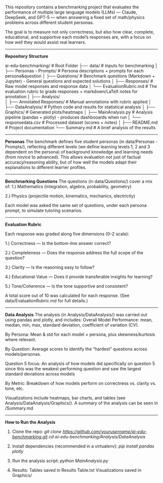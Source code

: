 This repository contains a benchmarking project that evaluates the performance of multiple large language models (LLMs) — Claude, DeepSeek, and GPT-5 — when answering a fixed set of math/physics problems across different student personas.

The goal is to measure not only correctness, but also how clear, complete, educational, and supportive each model’s responses are, with a focus on how well they would assist real learners.

--------------------
**Repository Structure**

ai-edu-benchmarking/            # Root Folder
├── data/                       # Inputs for benchmarking
│   ├── Personas - Prompts/     # Persona descriptions + prompts for each persona&question
│   ├── Questions/              # Benchmark questions (Markdown + Jupyter) - General questions and expected solutions
│   ├── Responses/              # Raw model responses and response data
│   └── EvaluationRubric.md     # The evaluation rubric to grade responses + markdown/LaTeX notes for annotation
│
├── Analysis/                   
│   ├── Annotated Responses/    # Manual annotations with rubric applied
│   ├── DataAnalysis/           # Python code and results for statistical analysis
│       ├── Graphics/           # Generated plots/heatmaps
│       ├── MainAnalysis.py     # Analysis pipeline (pandas + plotly) - produces dashbooards when run
│       └── responsedata.csv    # Processed dataset (scores + notes)
│
├── README.md                   # Project documentation
└── Summary.md                  # A brief analysis of the results

-------------------
**Personas**
The benchmark defines five student personas (in data/Personas - Prompts/), reflecting different levels (we define learning levels 1, 2 and 3 dependent on the persona) of background knowledge and learning needs (from novice to advanced).
This allows evaluation not just of factual accuracy/reasoning ability, but of how well the models adapt their explanations to different learner profiles.

-----------------
**Benchmarking Questions**
The questions (in data/Questions/) cover a mix of:
1.) Mathematics (integration, algebra, probability, geometry)

2.) Physics (projectile motion, kinematics, mechanics, electricity)

Each model was asked the same set of questions, under each persona prompt, to simulate tutoring scenarios.

------------------
**Evaluation Rubric**

Each response was graded along five dimensions (0–2 scale):

1.) Correctness — Is the bottom-line answer correct?

2.) Completeness — Does the response address the full scope of the question?

3.) Clarity — Is the reasoning easy to follow?

4.) Educational Value — Does it provide transferable insights for learning?

5.) Tone/Coherence — Is the tone supportive and consistent?

A total score out of 10 was calculated for each response.
(See data/EvaluationRubric.md for full details.)

-------------------------
**Data Analysis**
The analysis (in Analysis/DataAnalysis/) was carried out using pandas and plotly, and includes:
Overall Model Performance:
mean, median, min, max, standard deviation, coefficient of variation (CV).

By Persona:
Mean & std for each model × persona, plus skewness/kurtosis where relevant.

By Question:
Average scores to identify the “hardest” questions across models/personas.

Question 5 focus:
An analysis of how models did specifically on question 5 since this was the weakest performing question and saw the largest standard deviations across models

By Metric:
Breakdown of how models perform on correctness vs. clarity vs. tone, etc.

Visualizations include heatmaps, bar charts, and tables (see Analysis/DataAnalysis/Graphics/).
A summary of the analysis can be seen in /Summary.md



--------------------------
**How to Run the Analysis**

1) Clone the repo:
*git clone https://github.com/yourusername/ai-edu-benchmarking.git*
*cd ai-edu-benchmarking/Analysis/DataAnalysis*

2) Install dependencies (recommended in a virtualenv):
*pip install pandas plotly*

3) Run the analysis script:
*python MainAnalysis.py*

4) Results:
Tables saved in Results Table.txt
Visualizations saved in Graphics/

